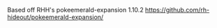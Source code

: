 
Based off RHH's pokeemerald-expansion 1.10.2 https://github.com/rh-hideout/pokeemerald-expansion/
```
